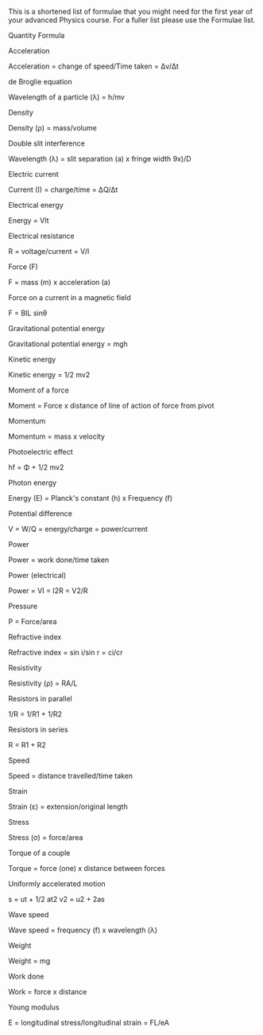 This is a shortened list of formulae that you might need for the first year of your advanced Physics course. For a fuller list please use the Formulae list.

Quantity																																							Formula


Acceleration	

Acceleration = change of speed/Time taken = Δv/Δt

de Broglie equation	

Wavelength of a particle (λ) = h/mv

Density	

Density (ρ) = mass/volume

Double slit interference	

Wavelength (λ) = slit separation (a) x fringe width 9x)/D

Electric current	

Current (I) = charge/time = ΔQ/Δt

Electrical energy	

Energy = VIt

Electrical resistance	

R = voltage/current = V/I

Force (F)	

F = mass (m) x acceleration (a)

Force on a current in a magnetic field	

F = BIL sinθ

Gravitational potential energy	

Gravitational potential energy = mgh

Kinetic energy	

Kinetic energy = 1/2 mv2

Moment of a force	

Moment = Force x distance of line of action of force from pivot

Momentum	

Momentum = mass x velocity

Photoelectric effect	

hf = Φ + 1/2 mv2

Photon energy	

Energy (E) = Planck's constant (h) x Frequency (f)

Potential difference	

V = W/Q = energy/charge = power/current

Power	

Power = work done/time taken

Power (electrical)	

Power = VI = I2R = V2/R

Pressure	

P = Force/area


Refractive index	

Refractive index = sin i/sin r = ci/cr


Resistivity	


Resistivity (ρ) = RA/L


Resistors in parallel	

1/R = 1/R1 + 1/R2


Resistors in series	


R = R1 + R2


Speed	


Speed = distance travelled/time taken


Strain	


Strain (ε) = extension/original length


Stress	


Stress (σ) = force/area


Torque of a couple	


Torque = force (one) x distance between forces


Uniformly accelerated motion	


s = ut + 1/2 at2     v2 = u2 + 2as


Wave speed	


Wave speed = frequency (f) x wavelength (λ)


Weight	


Weight = mg

Work done	


Work = force x distance


Young modulus	


E = longitudinal stress/longitudinal strain = FL/eA